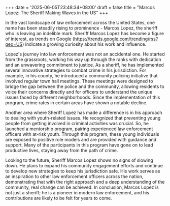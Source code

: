 +++
date = '2025-06-05T23:48:34+08:00'
draft = false
title = "Marcos Lopez: The Sheriff Making Waves in the US"
+++

In the vast landscape of law enforcement across the United States, one name has been steadily rising to prominence - Marcos Lopez, the sheriff who is leaving an indelible mark. Sheriff Marcos Lopez has become a figure of interest, as trends on Google (https://trends.google.com/trending/rss?geo=US) indicate a growing curiosity about his work and influence. 

Lopez's journey into law enforcement was not an accidental one. He started from the grassroots, working his way up through the ranks with dedication and an unwavering commitment to justice. As a sheriff, he has implemented several innovative strategies to combat crime in his jurisdiction. For example, in his county, he introduced a community policing initiative that involved regular town hall meetings. These meetings were designed to bridge the gap between the police and the community, allowing residents to voice their concerns directly and for officers to understand the unique issues faced by different neighborhoods. Since the implementation of this program, crime rates in certain areas have shown a notable decline. 

Another area where Sheriff Lopez has made a difference is in his approach to dealing with youth-related issues. He recognized that preventing young people from getting involved in criminal activities was crucial. So, he launched a mentorship program, pairing experienced law enforcement officers with at-risk youth. Through this program, these young individuals are exposed to positive role models and are provided with guidance and support. Many of the participants in this program have gone on to lead productive lives, staying away from the path of crime. 

Looking to the future, Sheriff Marcos Lopez shows no signs of slowing down. He plans to expand his community engagement efforts and continue to develop new strategies to keep his jurisdiction safe. His work serves as an inspiration to other law enforcement officers across the nation, demonstrating that with the right approach and a deep understanding of the community, real change can be achieved. In conclusion, Marcos Lopez is not just a sheriff; he is a pioneer in modern law enforcement, and his contributions are likely to be felt for years to come.
